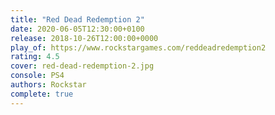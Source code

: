 ```yaml
---
title: "Red Dead Redemption 2"
date: 2020-06-05T12:30:00+0100
release: 2018-10-26T12:00:00+0000
play_of: https://www.rockstargames.com/reddeadredemption2
rating: 4.5
cover: red-dead-redemption-2.jpg
console: PS4
authors: Rockstar
complete: true
---
```

